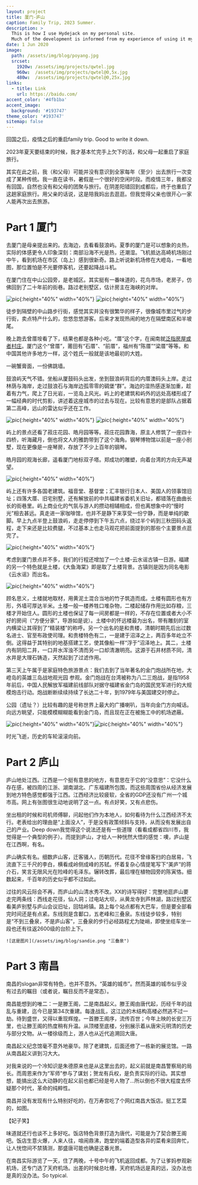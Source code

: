 ```yaml
---
layout: project
title: 厦门-庐山
caption: Family Trip, 2023 Summer.
description: >
  This is how I use Hydejack on my personal site. 
  Much of the development is informed from my experience of using it myself, creating a tight feedback loop.
date: 1 Jun 2020
image: 
  path: /assets/img/blog/poyang.jpg
  srcset: 
    1920w: /assets/img/projects/qwtel.jpg
    960w:  /assets/img/projects/qwtel@0,5x.jpg
    480w:  /assets/img/projects/qwtel@0,25x.jpg
links:
  - title: Link
    url: https://baidu.com/
accent_color: '#4fb1ba'
accent_image:
  background: '#193747'
theme_color: '#193747'
sitemap: false
---
```


回国之后，疫情之后的重启family trip. Good to write it down.

2023年夏天要结束的时候，我才基本忙完手上欠下的活，和父母一起重启了家庭旅行。

其实在此之前，我（和父母）可能并没有意识到全家每年（至少）出去旅行一次变成了某种传统。我一直在读书，暑假是一个很好的空闲时段。而疫情三年，我都没有回国，自然也没有和父母的团聚与旅行。在阴差阳错回到成都后，终于也重启了这趟家庭旅行。用父亲的话说，这是陪我妈出去逛逛。但我觉得父亲也很开心一家人能再次出去旅游。

# Part 1 厦门

去厦门是母亲提出来的。去海边，去看看鼓浪屿。夏季的厦门是可以想象的炎热，实际的体感更令人印象深刻：南部沿海不光是热，还潮湿。飞机抵达高崎机场刚过中午，看到机场在市区（岛上）感到很新奇。路上听说新机场修在大嶝岛，一看地图，那位置怕是不光要停客机，还要起降战斗机。

在厦门住在中山公园旁，是老城区。其实挺有一番味道的，花鸟市场，老房子，仿佛回到了二十年前的街巷。路过老别墅区，估计房主在海峡的对岸。

![pic](\assets\img\blog\xiamenlushan\01.jpg){:height="40%" width="40%"}      ![pic](\assets\img\blog\xiamenlushan\02.jpg){:height="40%" width="40%"}

徒步到隔壁的中山路步行街，感觉其实并没有很繁华的样子，很像城市里过气的步行街，卖点特产什么的，忽悠忽悠游客。后来才发现热闹的地方在隔壁南区和半坡尾。

晚上跑去曾厝垵看了下，结果也都是各种小吃。“厝”这个字，在闽南就[泛指房屋或者村庄](https://zhuanlan.zhihu.com/p/370135412)。厦门这个“曾厝”，莆田有“石厝”、“前厝”，福州有“陈厝”“梁厝”等等。和中国其他许多地方一样，这个姓氏一般就是该地最初的大姓。

一碗蟹膏面，一份佛跳墙。

鼓浪屿天气不错。坐船从厦鼓码头出发，坐到鼓浪屿背后的内厝澳码头上岸。走过林荫与海岸，走过鼓浪石与海岸边孤零零的碉堡“群”。海边的湿热感逐渐加重，趁着有力气，爬上了日光岩，一览岛上风光。屿上的老建筑和屿外的远处高楼形成了一幅经典的时代剪影，讲述着这座城市的过去与现在。比较有意思的是部队占据着第二高峰，远山的雷达似乎还在工作。

![pic](\assets\img\blog\xiamenlushan\07.jpg){:height="40%" width="40%"}        ![pic](\assets\img\blog\xiamenlushan\04.jpg){:height="40%" width="40%"}

屿上的景点还看了菽庄花园、皓月园等等。菽庄花园靠海，原主人修筑了一座四十四桥，听海藏月，倒也将文人的雅韵带到了这个海角。钢琴博物馆以前是一座小别墅，现在更像是一座琴房，存放了不少上百年的钢琴。

皓月园的观海长廊，遥看厦门地标双子塔。郑成功的雕塑，向着台湾的方向无声凝望。

![pic](\assets\img\blog\xiamenlushan\05.jpg){:height="40%" width="40%"}

屿上还有许多各国老建筑。福音堂、基督堂；汇丰银行日本人、美国人的领事馆旧址；四落大厝、旧宅别墅，还有解放前的中共福建省委机关旧址，都错落在曲曲长长的街巷里。屿上商业化的气氛与游人的攒动相辅相成，但也离想象中的“慢时光”相去甚远。真走进一家咖啡馆，也并不是静下来享受一份宁静，而是单纯的歇脚。早上九点半登上鼓浪屿，走走停停到下午五六点，绕过半个屿到三秋田码头返程，走下来还是比较费腿，不过基本上也走马观花把前面提到的那些个主要景点逛完了。

![pic](\assets\img\blog\xiamenlushan\06.jpg){:height="40%" width="40%"}

考虑到厦门景点并不多，我们的行程还增加了一个土楼-云水谣古镇一日游。福建的另一个特色就是土楼，《大鱼海棠》即是取了土楼背景。古镇则是因为同名电影《云水谣》而出名。

![pic](\assets\img\blog\xiamenlushan\08.jpg){:height="40%" width="40%"}

顾名思义，土楼就地取材，用黄泥土混合当地的竹子筑造而成。土楼有圆形也有方形，外墙可厚达半米。土楼一般一楼养牲口堆杂物，二楼起储存作用比如存粮，三楼才开始住人。圆形的土楼也保证了每一间房都是一样的，不存在位置或者大小不好的房间（“方便分家”，导游如是说）。土楼中的怀远楼最为出名，带有雕刻的室内横梁让其得到了“精装楼”的称呼。另一个出名的是和贵楼，清朝时期先后出过数名进士、官至布政使司理。和贵楼特色有二，一是建于沼泽之上，两百多年屹立不倒。这得益于其特别的地基搭建工艺，使其像船一样“浮于”沼泽地上。其二，土楼内有阴阳二井，一口井水浑浊不清而另一口却清澈明亮。这源于石井材质不同，清水井是大理石铸造，天然起到了过滤作用。

第三天上午属于是家庭特色旅游景点：我们去到了当年著名的金门炮战所在地，大嶝岛的英雄三岛战地观光园 参观。金门炮战在台湾被称为八二三炮战，是指1958年前后，中国人民解放军福建前线部队对据守福建省金门岛的国民党军进行的大规模炮击行动。炮战断断续续持续了长达二十年，到1979年与美国建交时停止。

公园（遗址？）比较有趣的是号称世界上最大的广播喇叭，当年向金门方向喊话。向远方眺望，只能模模糊糊能看到金门岛，而且现在正在被施工中的机场遮蔽。

![pic](\assets\img\blog\xiamenlushan\09.jpg){:height="40%" width="40%"}![pic](\assets\img\blog\xiamenlushan\10.jpg){:height="40%" width="40%"}

时光飞逝，历史的车轮滚滚向前。

# Part 2 庐山

庐山地处江西。江西是一个挺有意思的地方，有意思在于它的“没意思”：它没什么存在感，被四周的江浙、湖南湖北、广东福建所包围，而这些周围省份从经济发展到地方特色感觉都强于江西。江西经济比较疲软，全省的GDP还没有广州一个城市高。网上有张图很生动地说明了这一点。有点好笑，又有点悲伤。

坐出租的时候和司机师傅聊，问起他们作为本地人，如何看待为什么江西经济不太行。老表给出的理由是“上面没人”，于是没有政策倾斜与支持，从而没有发展出自己的产业。Deep down我觉得这个说法还是有一些道理（看看成都省四川市，我觉得是一个典型的例子）。而提到庐山，才给人一种恍然大悟的感觉：噢，庐山是在江西啊，有名。

庐山确实有名。细数庐山客，迁客骚人，历朝历代。花径不曾缘客扫的白居易，飞流直下三千尺的李白，横看成岭侧成峰的苏轼。怀着复杂心情提笔写下“美庐”的蒋介石，笑言无限风光在险峰的毛泽东。辗转改葬，最后埋在植物园旁的陈寅恪。细数起来，千百年的历史似乎都不过如此。

过往的风云际会不再，而庐山的山清水秀不改。XX的诗写得好：完整地逛庐山要走完两条线：西线走花径，仙人洞；过电站大坝，从黄龙寺到芦林湖，路过别墅区看美庐别墅与庐山会议旧址，回牯岭镇。路上每个站点都有大巴车，但是要全部看完时间还是有点紧。东线则是含鄱口，五老峰和三叠泉。东线徒步较多，特别是“不到三叠泉，不是庐山客”，三叠泉的步行必经路程尤为陡峭，即使坐缆车坐一段也还有往返2600级的台阶上下。

```text
![这是图片](/assets/img/blog/sandie.png "三叠泉")
```

# Part 3 南昌

南昌的slogan非常有特色，也并不意外。“英雄的城市”。然而英雄的城市似乎没有过去的瞩目（或者说，瞩目反而不是常态）。

南昌能想到的唯二：一是滕王阁，二是南昌起义。滕王阁由唐代起，历经千年的战乱与重建，迄今已是第34次重建。每逢战乱，这江边的木结构高楼必然逃不过一劫。待到盛世，又得以重现辉煌。一首滕王阁序，流传百世；今年上映的长安三万里，也让滕王阁的热度稍有升温。从顶楼至底楼，分别展示着从唐宋元明清的历史与部分文物。从一楼徐级而上，游人也从近代追溯回大唐。

南昌起义纪念馆毫不意外地豪华。除了老建筑，后面还修了一栋新的展览馆。一路从南昌起义讲到习大大。

对我来说的一个冷知识是朱德原来也是从这里出去的，起义前就是南昌警察局的局长。而周恩来作为“军师”参与了谋划；贺龙有兵权，是负责实际的行动。其实想想，能搞出这么大动静的在起义前也都已经是号人物了…所以倒也不很大程度去怀疑那个时代，革命的纯粹性。

南昌并没有发现有什么特别好吃的，在万寿宫吃了个网红南昌大饭店。挺工艺菜的，如图。

【妃子笑】

味道就还行也谈不上多好吃。饭店特色背景打造为唐代，可能是为了契合滕王阁吧。饭店生意火爆，人来人往，喧闹鼎沸，跑堂的端着造型各异的菜肴来回奔忙，让人恍惚间不禁猜测，那盛唐可能也确是这番光景。

在南昌实际游览了一天，住了两晚，十号中午的飞机返回成都。为了让爹妈参观新机场，还专门选了天府机场。出差的时候总吐槽，天府机场远是真的远，没办法也是真的没办法。So typical.